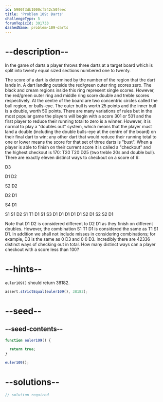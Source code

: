 ```yaml
---
id: 5900f3db1000cf542c50feec
title: 'Problem 109: Darts'
challengeType: 5
forumTopicId: 301733
dashedName: problem-109-darts
---
```


# --description--

In the game of darts a player throws three darts at a target board which is split into twenty equal sized sections numbered one to twenty.

The score of a dart is determined by the number of the region that the dart lands in. A dart landing outside the red/green outer ring scores zero. The black and cream regions inside this ring represent single scores. However, the red/green outer ring and middle ring score double and treble scores respectively. At the centre of the board are two concentric circles called the bull region, or bulls-eye. The outer bull is worth 25 points and the inner bull is a double, worth 50 points. There are many variations of rules but in the most popular game the players will begin with a score 301 or 501 and the first player to reduce their running total to zero is a winner. However, it is normal to play a "doubles out" system, which means that the player must land a double (including the double bulls-eye at the centre of the board) on their final dart to win; any other dart that would reduce their running total to one or lower means the score for that set of three darts is "bust". When a player is able to finish on their current score it is called a "checkout" and the highest checkout is 170: T20 T20 D25 (two treble 20s and double bull). There are exactly eleven distinct ways to checkout on a score of 6:

D3

D1 D2

S2 D2

D2 D1

S4 D1

S1 S1 D2 S1 T1 D1 S1 S3 D1 D1 D1 D1 D1 S2 D1 S2 S2 D1

Note that D1 D2 is considered different to D2 D1 as they finish on different doubles. However, the combination S1 T1 D1 is considered the same as T1 S1 D1. In addition we shall not include misses in considering combinations; for example, D3 is the same as 0 D3 and 0 0 D3. Incredibly there are 42336 distinct ways of checking out in total. How many distinct ways can a player checkout with a score less than 100?

# --hints--

`euler109()` should return 38182.

```js
assert.strictEqual(euler109(), 38182);
```

# --seed--

## --seed-contents--

```js
function euler109() {

  return true;
}

euler109();
```

# --solutions--

```js
// solution required
```